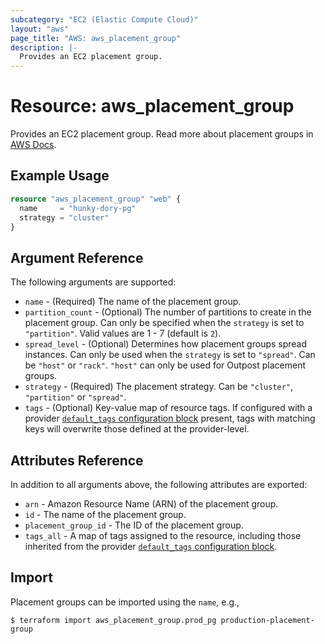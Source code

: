 ```yaml
---
subcategory: "EC2 (Elastic Compute Cloud)"
layout: "aws"
page_title: "AWS: aws_placement_group"
description: |-
  Provides an EC2 placement group.
---
```


# Resource: aws_placement_group

Provides an EC2 placement group. Read more about placement groups
in [AWS Docs](https://docs.aws.amazon.com/AWSEC2/latest/UserGuide/placement-groups.html).

## Example Usage

```terraform
resource "aws_placement_group" "web" {
  name     = "hunky-dory-pg"
  strategy = "cluster"
}
```

## Argument Reference

The following arguments are supported:

* `name` - (Required) The name of the placement group.
* `partition_count` - (Optional) The number of partitions to create in the
  placement group.  Can only be specified when the `strategy` is set to
  `"partition"`.  Valid values are 1 - 7 (default is `2`).
* `spread_level` - (Optional) Determines how placement groups spread instances. Can only be used 
   when the `strategy` is set to `"spread"`. Can be `"host"` or `"rack"`. `"host"` can only be used for Outpost placement groups.
* `strategy` - (Required) The placement strategy. Can be `"cluster"`, `"partition"` or `"spread"`.
* `tags` - (Optional) Key-value map of resource tags. If configured with a provider [`default_tags` configuration block](/docs/providers/aws/index.html#default_tags-configuration-block) present, tags with matching keys will overwrite those defined at the provider-level.


## Attributes Reference

In addition to all arguments above, the following attributes are exported:

* `arn` - Amazon Resource Name (ARN) of the placement group.
* `id` - The name of the placement group.
* `placement_group_id` - The ID of the placement group.
* `tags_all` - A map of tags assigned to the resource, including those inherited from the provider [`default_tags` configuration block](/docs/providers/aws/index.html#default_tags-configuration-block).

## Import

Placement groups can be imported using the `name`, e.g.,

```
$ terraform import aws_placement_group.prod_pg production-placement-group
```
